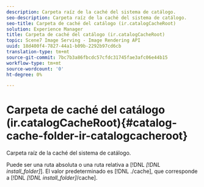 ```yaml
---
description: Carpeta raíz de la caché del sistema de catálogo.
seo-description: Carpeta raíz de la caché del sistema de catálogo.
seo-title: Carpeta de caché del catálogo (ir.catalogCacheRoot)
solution: Experience Manager
title: Carpeta de caché del catálogo (ir.catalogCacheRoot)
topic: Scene7 Image Serving - Image Rendering API
uuid: 18d400f4-7827-44a1-b09b-2292b97cd6cb
translation-type: tm+mt
source-git-commit: 7bc7b3a86fbcdc57cfdc31745fae3afc06e44b15
workflow-type: tm+mt
source-wordcount: '0'
ht-degree: 0%

---
```



# Carpeta de caché del catálogo (ir.catalogCacheRoot){#catalog-cache-folder-ir-catalogcacheroot}

Carpeta raíz de la caché del sistema de catálogo.

Puede ser una ruta absoluta o una ruta relativa a [!DNL *[!DNL install_folder]*]. El valor predeterminado es [!DNL ./cache], que corresponde a [!DNL *[!DNL install_folder]*/cache].
